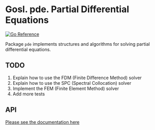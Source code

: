 # Gosl. pde. Partial Differential Equations

[![Go Reference](https://pkg.go.dev/badge/github.com/cpmech/gosl/pde.svg)](https://pkg.go.dev/github.com/cpmech/gosl/pde)

Package `pde` implements structures and algorithms for solving partial differential equations.

## TODO

1. Explain how to use the FDM (Finite Difference Method) solver
2. Explain how to use the SPC (Spectral Collocation) solver
3. Implement the FEM (Finite Element Method) solver
4. Add more tests

## API

[Please see the documentation here](https://pkg.go.dev/github.com/cpmech/gosl/pde)
